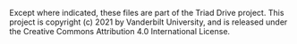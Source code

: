 Except where indicated, these files are part of the Triad Drive project.
This project is copyright (c) 2021 by Vanderbilt University, and is released
under the Creative Commons Attribution 4.0 International License.
